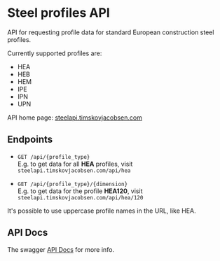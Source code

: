 # Steel profiles API

API for requesting profile data for standard European construction steel profiles.

Currently supported profiles are:

* HEA
* HEB
* HEM
* IPE
* IPN
* UPN

API home page: [steelapi.timskovjacobsen.com](http://steelapi.timskovjacobsen.com)

## Endpoints

* `GET /api/{profile_type}`  
  E.g. to get data for all **HEA** profiles, visit `steelapi.timskovjacobsen.com/api/hea`

* `GET /api/{profile_type}/{dimension}`  
  E.g. to get data for the profile **HEA120**, visit `steelapi.timskovjacobsen.com/api/hea/120`

It's possible to use uppercase profile names in the URL, like HEA.

## API Docs

The swagger [API Docs](http://steelapi.timskovjacobsen/docs) for more info.
